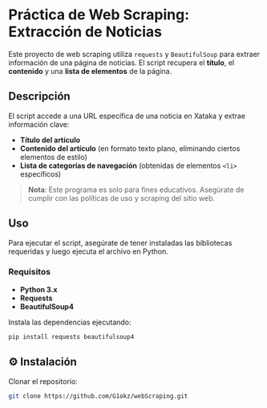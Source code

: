 # Práctica de Web Scraping: Extracción de Noticias

Este proyecto de web scraping utiliza `requests` y `BeautifulSoup` para extraer información de una página de noticias. El script recupera el **título**, el **contenido** y una **lista de elementos** de la página.

## Descripción

El script accede a una URL específica de una noticia en Xataka y extrae información clave:
- **Título del artículo**
- **Contenido del artículo** (en formato texto plano, eliminando ciertos elementos de estilo)
- **Lista de categorías de navegación** (obtenidas de elementos `<li>` específicos)

> **Nota**: Este programa es solo para fines educativos. Asegúrate de cumplir con las políticas de uso y scraping del sitio web.

## Uso

Para ejecutar el script, asegúrate de tener instaladas las bibliotecas requeridas y luego ejecuta el archivo en Python.

### Requisitos

- **Python 3.x**
- **Requests**
- **BeautifulSoup4**

Instala las dependencias ejecutando:

```bash
pip install requests beautifulsoup4
```

## ⚙️ Instalación
Clonar el repositorio:

```bash
git clone https://github.com/G1okz/webScraping.git

